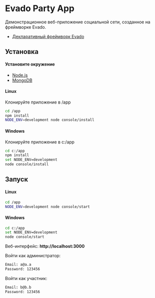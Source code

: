 # Evado Party App

Демонстрационное веб-приложение социальной сети,
созданное на фреймворке Evado.

- [Декларативный фреймворк Evado](https://github.com/mkhorin/evado)

## Установка

#### Установите окружение
- [Node.js](https://nodejs.org)
- [MongoDB](https://www.mongodb.com/download-center/community)

#### Linux
Клонируйте приложение в /app
```sh
cd /app
npm install
NODE_ENV=development node console/install
```

#### Windows
Клонируйте приложение в c:/app
```sh
cd c:/app
npm install
set NODE_ENV=development
node console/install
```

## Запуск

#### Linux
```sh
cd /app
NODE_ENV=development node console/start
```

#### Windows
```sh
cd c:/app
set NODE_ENV=development
node console/start
```
 
Веб-интерфейс: **http://localhost:3000**

Войти как администратор:
```sh
Email: a@a.a
Password: 123456
```
Войти как участник:
```sh
Email: b@b.b
Password: 123456
```